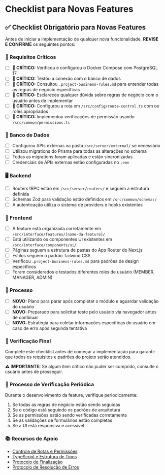 # Checklist para Novas Features

## ✅ Checklist Obrigatório para Novas Features

Antes de iniciar a implementação de qualquer nova funcionalidade, **REVISE E CONFIRME** os seguintes pontos:

### **🚨 Requisitos Críticos**

- [ ] **🚨 CRÍTICO:** Verificou e configurou o Docker Compose com PostgreSQL 17
- [ ] **🚨 CRÍTICO:** Testou a conexão com o banco de dados
- [ ] **🚨 CRÍTICO:** Consultou `.project-business-rules.md` para entender todas as regras de negócio específicas
- [ ] **🚨 CRÍTICO:** Esclareceu qualquer dúvida sobre regras de negócio com o usuário antes de implementar
- [ ] **🚨 CRÍTICO:** Configurou a rota em `/src/config/route-control.ts` com os roles apropriados
- [ ] **🚨 CRÍTICO:** Implementou verificações de permissão usando `/src/common/permissions.ts`

### **💾 Banco de Dados**

- [ ] Configurou APIs externas na pasta `/src/server/external/` se necessário
- [ ] Utilizou migrations do Prisma para todas as alterações no schema
- [ ] Todas as migrations foram aplicadas e estão sincronizadas
- [ ] Credenciais de APIs externas estão configuradas no `.env`

### **🖥️ Backend**

- [ ] Routers tRPC estão em `/src/server/routers/` e seguem a estrutura definida
- [ ] Schemas Zod para validação estão definidos em `/src/common/schemas/`
- [ ] A autenticação utiliza o sistema de providers e hooks existentes

### **📱 Frontend**

- [ ] A feature está organizada corretamente em `/src/interface/features/[nome-da-feature]/`
- [ ] Está utilizando os componentes UI existentes em `/src/interface/components/ui/`
- [ ] Páginas seguem a estrutura de pastas do App Router do Next.js
- [ ] Estilos seguem o padrão Tailwind CSS
- [ ] Verificou `.project-business-rules.md` para padrões de design específicos
- [ ] Foram considerados e testados diferentes roles de usuário (MEMBER, MANAGER, ADMIN)

### **🔄 Processo**

- [ ] **NOVO:** Plano para parar após completar o módulo e aguardar validação do usuário
- [ ] **NOVO:** Preparado para solicitar teste pelo usuário via navegador antes de continuar
- [ ] **NOVO:** Estratégia para coletar informações específicas do usuário em caso de erro após segunda tentativa

### **📝 Verificação Final**

Complete este checklist antes de começar a implementação para garantir que todos os requisitos e padrões do projeto
serão atendidos.

**⚠️ IMPORTANTE:** Se algum item crítico não puder ser cumprido, consulte o usuário antes de prosseguir.

### **🔁 Processo de Verificação Periódica**

Durante o desenvolvimento da feature, verifique periodicamente:

1. Se todas as regras de negócio estão sendo seguidas
2. Se o código está seguindo os padrões de arquitetura
3. Se as permissões estão sendo verificadas corretamente
4. Se as validações de formulários estão completas
5. Se a UI está responsiva e acessível

### **📚 Recursos de Apoio**

- [Controle de Rotas e Permissões](./route-control.md)
- [TypeScript e Estrutura de Tipos](./typescript-rules.md)
- [Protocolo de Finalização](./completion-protocol.md)
- [Protocolo de Resolução de Erros](./error-resolution.md)
